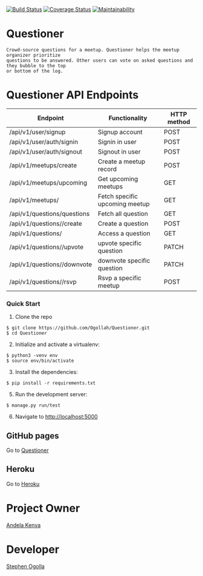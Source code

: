 [![Build Status](https://travis-ci.org/Ogollah/Questioner.svg?branch=develop)](https://travis-ci.org/Ogollah/Questioner)  [![Coverage Status](https://coveralls.io/repos/github/Ogollah/Questioner/badge.svg?branch=develop)](https://coveralls.io/github/Ogollah/Questioner?branch=develop)  [![Maintainability](https://api.codeclimate.com/v1/badges/eab2d4d71fc565021f7e/maintainability)](https://codeclimate.com/github/Ogollah/Questioner/maintainability)

# Questioner
```
Crowd-source questions for a meetup. Questioner helps the meetup organizer prioritize
questions to be answered. Other users can vote on asked questions and they bubble to the top
or bottom of the log.
```

# Questioner API Endpoints
|Endpoint                                 | Functionality                    |HTTP method 
|-----------------------------------------|----------------------------------|-------------
|/api/v1/user/signup                      |Signup account                    |POST        
|/api/v1/user/auth/signin                 |Signin in user                    |POST
|/api/v1/user/auth/signout                |Signout in user                   |POST
|/api/v1/meetups/create                   |Create a meetup record            |POST
|/api/v1/meetups/upcoming                 |Get upcoming meetups              |GET
|/api/v1/meetups/<meetup-id>              |Fetch specific upcoming meetup    |GET
|/api/v1/questions/questions              |Fetch all question                |GET
|/api/v1/questions/<meetup-id>/create     |Create a question                 |POST
|/api/v1/questions/<question-id>          |Access a question                 |GET
|/api/v1/questions/<question-id>/upvote   |upvote specific question          |PATCH
|/api/v1/questions/<question-id>/downvote |downvote specific question        |PATCH
|/api/v1/questions/<meetup-id>/rsvp       |Rsvp a specific meetup            |POST

### Quick Start

1. Clone the repo
  ```
  $ git clone https://github.com/Ogollah/Questioner.git
  $ cd Questioner
  ```

2. Initialize and activate a virtualenv:
  ```
  $ python3 -venv env
  $ source env/bin/activate
  ```

3. Install the dependencies:
  ```
  $ pip install -r requirements.txt
  ```

5. Run the development server:
  ```
  $ manage.py run/test
  ```

6. Navigate to [http://localhost:5000](http://localhost:5000)

## GitHub pages

Go to [Questioner](https://ogollah.github.io/Questioner/UI/templates/index.html)

## Heroku

Go to [Heroku](https://metup-quiz-api-heroku.herokuapp.com/)

# Project Owner
   [Andela Kenya](https://andela.com/?gclid=Cj0KCQiA1NbhBRCBARIsAKOTmUu9zzKI7k5uTm4K6kn6Wyv5Uk9S_JgBZCJia4FM98S8nMVuQ2DJePEaAlF9EALw_wcB)

# Developer
   [Stephen Ogolla](https://github.com/Ogollah/)

